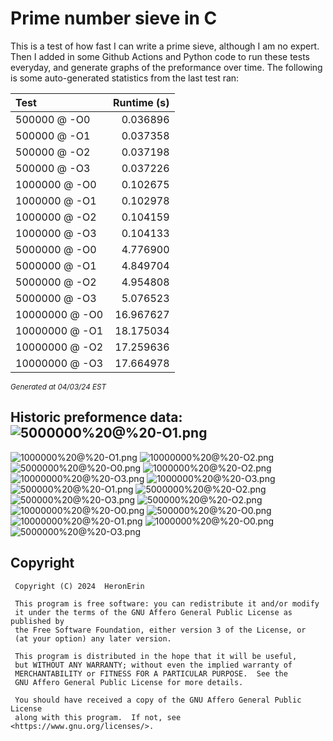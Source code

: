 # Prime number sieve in C

This is a test of how fast I can write a prime sieve, although I am no expert. Then I added in some Github Actions and Python code to run these tests everyday, and generate graphs of the preformance over time.
The following is some auto-generated statistics from the last test ran:

| Test          | Runtime (s)   |
| :---          |          ---: |
|500000 @ -O0|0.036896|
|500000 @ -O1|0.037358|
|500000 @ -O2|0.037198|
|500000 @ -O3|0.037226|
|1000000 @ -O0|0.102675|
|1000000 @ -O1|0.102978|
|1000000 @ -O2|0.104159|
|1000000 @ -O3|0.104133|
|5000000 @ -O0|4.776900|
|5000000 @ -O1|4.849704|
|5000000 @ -O2|4.954808|
|5000000 @ -O3|5.076523|
|10000000 @ -O0|16.967627|
|10000000 @ -O1|18.175034|
|10000000 @ -O2|17.259636|
|10000000 @ -O3|17.664978|

<sup><i>Generated at 04/03/24 EST</i></sup>
## Historic preformence data:![5000000%20@%20-O1.png](imgs/5000000%20@%20-O1.png)
![1000000%20@%20-O1.png](imgs/1000000%20@%20-O1.png)
![10000000%20@%20-O2.png](imgs/10000000%20@%20-O2.png)
![5000000%20@%20-O0.png](imgs/5000000%20@%20-O0.png)
![1000000%20@%20-O2.png](imgs/1000000%20@%20-O2.png)
![10000000%20@%20-O3.png](imgs/10000000%20@%20-O3.png)
![1000000%20@%20-O3.png](imgs/1000000%20@%20-O3.png)
![500000%20@%20-O1.png](imgs/500000%20@%20-O1.png)
![5000000%20@%20-O2.png](imgs/5000000%20@%20-O2.png)
![500000%20@%20-O3.png](imgs/500000%20@%20-O3.png)
![500000%20@%20-O2.png](imgs/500000%20@%20-O2.png)
![10000000%20@%20-O0.png](imgs/10000000%20@%20-O0.png)
![500000%20@%20-O0.png](imgs/500000%20@%20-O0.png)
![10000000%20@%20-O1.png](imgs/10000000%20@%20-O1.png)
![1000000%20@%20-O0.png](imgs/1000000%20@%20-O0.png)
![5000000%20@%20-O3.png](imgs/5000000%20@%20-O3.png)


## Copyright
```
 Copyright (C) 2024  HeronErin

 This program is free software: you can redistribute it and/or modify
 it under the terms of the GNU Affero General Public License as published by
 the Free Software Foundation, either version 3 of the License, or
 (at your option) any later version.

 This program is distributed in the hope that it will be useful,
 but WITHOUT ANY WARRANTY; without even the implied warranty of
 MERCHANTABILITY or FITNESS FOR A PARTICULAR PURPOSE.  See the
 GNU Affero General Public License for more details.

 You should have received a copy of the GNU Affero General Public License
 along with this program.  If not, see <https://www.gnu.org/licenses/>.
```